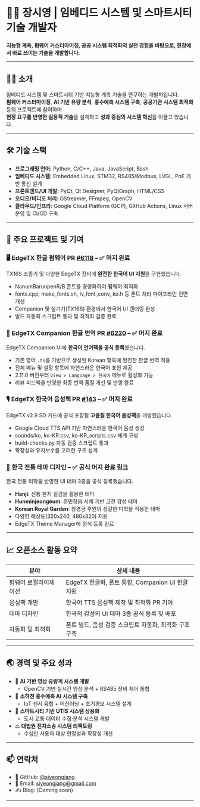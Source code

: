 # 👨‍💻 장시영 | 임베디드 시스템 및 스마트시티 기술 개발자  
**지능형 계측, 펌웨어 커스터마이징, 공공 시스템 최적화의 실전 경험을 바탕으로, 현장에서 바로 쓰이는 기술을 개발합니다.**

---

## 🧑‍🔬 소개

임베디드 시스템 및 스마트시티 기반 지능형 계측 기술을 연구하는 개발자입니다.  
**펌웨어 커스터마이징**, **AI 기반 유량 분석**, **홍수예측 시스템 구축**, **공공기관 시스템 최적화** 등의 프로젝트에 참여하며  
**현장 요구를 반영한 실용적 기술**을 설계하고 **성과 중심의 시스템 혁신**을 이끌고 있습니다.

---

## 🛠️ 기술 스택

- **프로그래밍 언어:** Python, C/C++, Java, JavaScript, Bash  
- **임베디드 시스템:** Embedded Linux, STM32, RS485/Modbus, LVGL, PoE 기반 통신 설계  
- **프론트엔드/UI 개발:** PyQt, Qt Designer, PyQtGraph, HTML/CSS  
- **오디오/비디오 처리:** GStreamer, FFmpeg, OpenCV  
- **클라우드/인프라:** Google Cloud Platform (GCP), GitHub Actions, Linux 서버 운영 및 CI/CD 구축  

---

## 🚀 주요 프로젝트 및 기여

### 🖥️ EdgeTX 한글 펌웨어 PR [#6118](https://github.com/EdgeTX/edgetx/pull/6118) – ✅ 머지 완료  
TX16S 조종기 및 다양한 EdgeTX 장비에 **완전한 한국어 UI 지원**을 구현했습니다.

- NanumBarunpenR/B 폰트를 경량화하여 펌웨어 최적화  
- fonts.cpp, make_fonts.sh, lv_font_conv, ko.h 등 폰트 처리 파이프라인 전면 개선  
- Companion 및 실기기(TX16S) 환경에서 한국어 UI 렌더링 완성  
- 빌드 자동화 스크립트 통과 및 최적화 검증 완료  

### 📘 EdgeTX Companion 한글 번역 PR [#6220](https://github.com/EdgeTX/edgetx/pull/6220) – ✅ 머지 완료  
EdgeTX Companion UI에 **한국어 언어팩을 공식 등록**했습니다.

- 기존 영어 `.ts`를 기반으로 생성된 Korean 항목에 완전한 한글 번역 적용
- 전체 메뉴 및 설정 항목에 자연스러운 한국어 표현 제공
- 2.11.0 버전부터 `View > Language > 한국어` 메뉴로 활성화 가능
- 리뷰 피드백을 반영한 최종 번역 품질 개선 및 반영 완료

### 🎙️ EdgeTX 한국어 음성팩 PR [#143](https://github.com/EdgeTX/edgetx-sdcard-sounds/pull/143) – ✅ 머지 완료  
EdgeTX v2.9 SD 카드에 공식 포함될 **고음질 한국어 음성팩**을 개발했습니다.

- Google Cloud TTS API 기반 자연스러운 한국어 음성 생성  
- sounds/ko, ko-KR.csv, ko-KR_scripts.csv 체계 구성  
- build-checks.py 자동 검증 스크립트 통과  
- 확장성과 유지보수를 고려한 구조 설계  

### 🎨 한국 전통 테마 디자인 – ✅ 공식 머지 완료 [링크](https://github.com/EdgeTX/themes)  
한국 전통 미학을 반영한 UI 테마 3종을 공식 등록했습니다.

- **Hanji**: 전통 한지 질감을 활용한 테마  
- **Hunminjeongeum**: 훈민정음 서체 기반 고전 감성 테마  
- **Korean Royal Garden**: 창경궁 후원의 정갈한 미학을 적용한 테마
- 다양한 해상도(320x240, 480x320) 지원  
- EdgeTX Theme Manager에 정식 등록 완료  

---

## 📈 오픈소스 활동 요약

| 분야                           | 상세 내용                                                      |
|------------------------------|---------------------------------------------------------------|
| 펌웨어 로컬라이제이션          | EdgeTX 한글화, 폰트 통합, Companion UI 한글 지원              |
| 음성팩 개발                   | 한국어 TTS 음성팩 제작 및 최적화 PR 기여                       |
| 테마 디자인                   | 한국적 감성의 UI 테마 3종 공식 등록 및 배포                    |
| 자동화 및 최적화              | 폰트 빌드, 음성 검증 스크립트 자동화, 최적화 구조 구축        |

---

## 🌏 경력 및 주요 성과

- 🎥 **AI 기반 영상 유량계 시스템 개발**  
  - OpenCV 기반 실시간 영상 분석 + RS485 장비 제어 통합  
- 🧠 **소하천 홍수예측 AI 시스템 구축**  
  - IoT 센서 융합 + 머신러닝 + 조기경보 시스템 설계  
- 🚦 **스마트시티 기반 UTIS 시스템 상용화**  
  - 도시 교통 데이터 수집·분석 시스템 개발  
- ⚖️ **대법원 전자소송 시스템 리팩토링**  
  - 수십만 사용자 대상 안정성과 확장성 개선  

---

## 📫 연락처

- 🐙 GitHub: [@siyeongjang](https://github.com/siyeongjang)  
- 📧 Email: siyeongjang@gmail.com  
- ✍️ Blog: (Coming soon)

---
